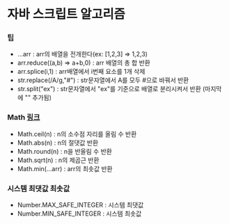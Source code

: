 # 자바 스크립트 알고리즘

### 팁

- ...arr : arr의 배열을 전개한다(ex: [1,2,3] => 1,2,3)
- arr.reduce((a,b) => a+b,0) : arr 배열의 총 합 반환
- arr.splice(i,1) : arr배열에서 i번째 요소를 1개 삭제
- str.replace(/A/g,"#") : str문자열에서 A를 모두 #으로 바꿔서 반환
- str.split("ex") : str문자열에서 "ex"를 기준으로 배열로 분리시켜서 반환 (마지막에 "" 추가됨)

### Math [링크](https://developer.mozilla.org/ko/docs/Web/JavaScript/Reference/Global_Objects/Math)

- Math.ceil(n) : n의 소수점 자리를 올림 수 반환
- Math.abs(n) : n의 절댓값 반환
- Math.round(n) : n을 반올림 수 반환
- Math.sqrt(n) : n의 제곱근 반환
- Math.min(...arr) : arr의 최솟값 반환

### 시스템 최댓값 최솟값

- Number.MAX_SAFE_INTEGER : 시스템 최댓값
- Number.MIN_SAFE_INTEGER : 시스템 최솟값

